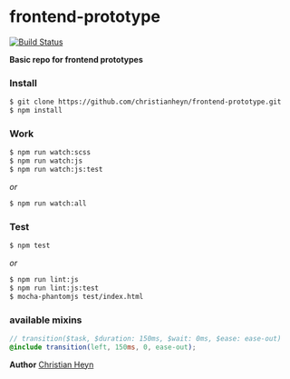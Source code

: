 # frontend-prototype
[![Build Status](https://travis-ci.org/christianheyn/frontend-prototype.svg?branch=master)](https://travis-ci.org/christianheyn/frontend-prototype)

**Basic repo for frontend prototypes**


### Install
```sh
$ git clone https://github.com/christianheyn/frontend-prototype.git
$ npm install
```

### Work
```sh
$ npm run watch:scss
$ npm run watch:js
$ npm run watch:js:test
```
*or*
```sh
$ npm run watch:all
```

### Test
```sh
$ npm test
```
*or*
```sh
$ npm run lint:js
$ npm run lint:js:test
$ mocha-phantomjs test/index.html
```


### available mixins
```scss
// transition($task, $duration: 150ms, $wait: 0ms, $ease: ease-out)
@include transition(left, 150ms, 0, ease-out);
```



**Author**
[Christian Heyn](https://github.com/christianheyn)